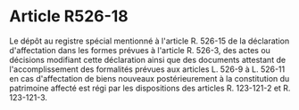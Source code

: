 # Article R526-18

Le dépôt au registre spécial mentionné à l'article R. 526-15 de la déclaration d'affectation dans les formes prévues à l'article R. 526-3, des actes ou décisions modifiant cette déclaration ainsi que des documents attestant de l'accomplissement des formalités prévues aux articles L. 526-9 à L. 526-11 en cas d'affectation de biens nouveaux postérieurement à la constitution du patrimoine affecté est régi par les dispositions des articles R. 123-121-2 et R. 123-121-3.
